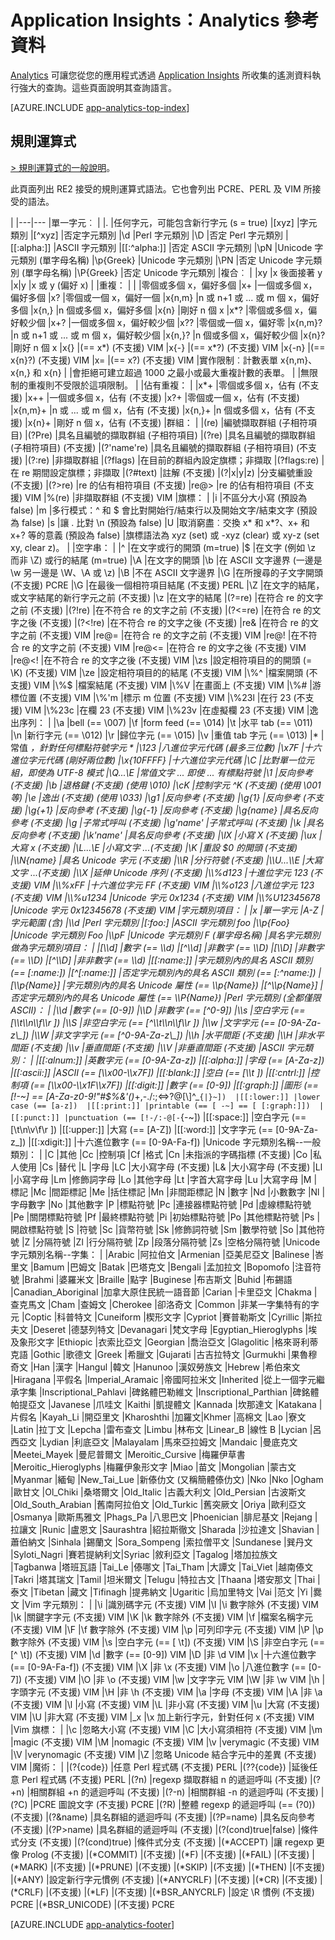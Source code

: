 <properties 
	pageTitle="Application Insights 的 Analytics 參考資料" 
	description="Analytics 的規則運算式，強大的 Application Insights 搜尋工具。" 
	services="application-insights" 
    documentationCenter=""
	authors="alancameronwills" 
	manager="douge"/>

<tags 
	ms.service="application-insights" 
	ms.workload="tbd" 
	ms.tgt_pltfrm="ibiza" 
	ms.devlang="na" 
	ms.topic="article" 
	ms.date="03/21/2016" 
	ms.author="awills"/>

# Application Insights：Analytics 參考資料

[Analytics](app-analytics.md) 可讓您從您的應用程式透過 [Application Insights](app-insights-overview.md) 所收集的遙測資料執行強大的查詢。這些頁面說明其查詢語言。


[AZURE.INCLUDE [app-analytics-top-index](../../includes/app-analytics-top-index.md)]

## 規則運算式


[> 規則運算式的一般說明](https://github.com/google/re2/wiki/Syntax)。

此頁面列出 RE2 接受的規則運算式語法。它也會列出 PCRE、PERL 及 VIM 所接受的語法。

|
|---|---
|單一字元︰ | 
|. |任何字元，可能包含新行字元 (s = true) 
|[xyz] |字元類別 
|[^xyz] |否定字元類別 
|\\d |Perl 字元類別 
|\\D |否定 Perl 字元類別 
|[[:alpha:]] |ASCII 字元類別 
|[[:^alpha:]] |否定 ASCII 字元類別 
|\\pN |Unicode 字元類別 (單字母名稱) 
|\\p{Greek} |Unicode 字元類別 
|\\PN |否定 Unicode 字元類別 (單字母名稱) 
|\\P{Greek} |否定 Unicode 字元類別 
|複合︰ | 
|xy |x 後面接著 y 
|x|y |x 或 y (偏好 x) 
| |重複： | | |零個或多個 x，偏好多個 |x+ |一個或多個 x，偏好多個 |x? |零個或一個 x，偏好一個 |x{n,m} |n 或 n+1 或 ... 或 m 個 x，偏好多個 |x{n,} |n 個或多個 x，偏好多個 |x{n} |剛好 n 個 x |x*? |零個或多個 x，偏好較少個 |x+? |一個或多個 x，偏好較少個 |x?? |零個或一個 x，偏好零 |x{n,m}? |n 或 n+1 或 ... 或 m 個 x，偏好較少個 |x{n,}? |n 個或多個 x，偏好較少個 |x{n}? |剛好 n 個 x |x{} |(== x*) (不支援) VIM |x{-} |(== x*?) (不支援) VIM |x{-n} |(== x{n}?) (不支援) VIM |x= |(== x?) (不支援) VIM |實作限制︰計數表單 x{n,m}、x{n,} 和 x{n} | |會拒絕可建立超過 1000 之最小或最大重複計數的表單。 | |無限制的重複則不受限於這項限制。 | |佔有重複： | |x*+ |零個或多個 x，佔有 (不支援) |x++ |一個或多個 x，佔有 (不支援) |x?+ |零個或一個 x，佔有 (不支援) |x{n,m}+ |n 或 ... 或 m 個 x，佔有 (不支援) |x{n,}+ |n 個或多個 x，佔有 (不支援) |x{n}+ |剛好 n 個 x，佔有 (不支援) |群組： | |(re) |編號擷取群組 (子相符項目) |(?P<name>re) |具名且編號的擷取群組 (子相符項目) |(?<name>re) |具名且編號的擷取群組 (子相符項目) (不支援) |(?'name're) |具名且編號的擷取群組 (子相符項目) (不支援) |(?:re) |非擷取群組 |(?flags) |在目前的群組內設定旗標；非擷取 |(?flags:re) |在 re 期間設定旗標；非擷取 |(?#text) |註解 (不支援) |(?|x|y|z) |分支編號重設 (不支援) |(?>re) |re 的佔有相符項目 (不支援) |re@> |re 的佔有相符項目 (不支援) VIM |%(re) |非擷取群組 (不支援) VIM |旗標： | |i |不區分大小寫 (預設為 false) |m |多行模式：^ 和 $ 會比對開始行/結束行以及開始文字/結束文字 (預設為 false) |s |讓 . 比對 \\n (預設為 false) |U |取消窮盡︰交換 x* 和 x*?、x+ 和 x+? 等的意義 (預設為 false) |旗標語法為 xyz (set) 或 -xyz (clear) 或 xy-z (set xy, clear z)。 | |空字串： | |^ |在文字或行的開頭 (m=true) |$ |在文字 (例如 \\z 而非 \\Z) 或行的結尾 (m=true) |\\A |在文字的開頭 |\\b |在 ASCII 文字邊界 (一邊是 \\w 另一邊是 \\W、\\A 或 \\z) |\\B |不在 ASCII 文字邊界 |\\G |在所搜尋的子文字開頭 (不支援) PCRE |\\G |在最後一個相符項目結尾 (不支援) PERL |\\Z |在文字的結尾，或文字結尾的新行字元之前 (不支援) |\\z |在文字的結尾 |(?=re) |在符合 re 的文字之前 (不支援) |(?!re) |在不符合 re 的文字之前 (不支援) |(?<=re) |在符合 re 的文字之後 (不支援) |(?<!re) |在不符合 re 的文字之後 (不支援) |re& |在符合 re 的文字之前 (不支援) VIM |re@= |在符合 re 的文字之前 (不支援) VIM |re@! |在不符合 re 的文字之前 (不支援) VIM |re@<= |在符合 re 的文字之後 (不支援) VIM |re@<! |在不符合 re 的文字之後 (不支援) VIM |\\zs |設定相符項目的的開頭 (= \\K) (不支援) VIM |\\ze |設定相符項目的的結尾 (不支援) VIM |\\%^ |檔案開頭 (不支援) VIM |\\%$ |檔案結尾 (不支援) VIM |\\%V |在畫面上 (不支援) VIM |\\%# |游標位置 (不支援) VIM |\\%'m |標示 m 位置 (不支援) VIM |\\%23l |在行 23 (不支援) VIM |\\%23c |在欄 23 (不支援) VIM |\\%23v |在虛擬欄 23 (不支援) VIM |逸出序列： | |\\a |bell (== \\007) |\\f |form feed (== \\014) |\\t |水平 tab (== \\011) |\\n |新行字元 (== \\012) |\\r |歸位字元 (== \\015) |\\v |重值 tab 字元 (== \\013) |* |常值 *，針對任何標點符號字元 * |\\123 |八進位字元代碼 (最多三位數) |\\x7F |十六進位字元代碼 (剛好兩位數) |\\x{10FFFF} |十六進位字元代碼 |\\C |比對單一位元組，即使為 UTF-8 模式 |\\Q...\\E |常值文字 ... 即使 ... 有標點符號 |\\1 |反向參考 (不支援) |\\b |退格鍵 (不支援) (使用 \\010) |\\cK |控制字元 ^K (不支援) (使用 \\001 等) |\\e |逸出 (不支援) (使用 \\033) |\\g1 |反向參考 (不支援) |\\g{1} |反向參考 (不支援) |\\g{+1} |反向參考 (不支援) |\\g{-1} |反向參考 (不支援) |\\g{name} |具名反向參考 (不支援) |\\g<name> |子常式呼叫 (不支援) |\\g'name' |子常式呼叫 (不支援) |\\k<name> |具名反向參考 (不支援) |\\k'name' |具名反向參考 (不支援) |\\lX |小寫 X (不支援) |\\ux |大寫 x (不支援) |\\L...\\E |小寫文字 ...(不支援) |\\K |重設 $0 的開頭 (不支援) |\\N{name} |具名 Unicode 字元 (不支援) |\\R |分行符號 (不支援) |\\U...\\E |大寫文字 ...(不支援) |\\X |延伸 Unicode 序列 (不支援) |\\%d123 |十進位字元 123 (不支援) VIM |\\%xFF |十六進位字元 FF (不支援) VIM |\\%o123 |八進位字元 123 (不支援) VIM |\\%u1234 |Unicode 字元 0x1234 (不支援) VIM |\\%U12345678 |Unicode 字元 0x12345678 (不支援) VIM |字元類別項目： | |x |單一字元 |A-Z |字元範圍 (含) |\\d |Perl 字元類別 |[:foo:] |ASCII 字元類別 foo |\\p{Foo} |Unicode 字元類別 Foo |\\pF |Unicode 字元類別 F (單字母名稱) |具名字元類別做為字元類別項目： | |[\\d] |數字 (== \\d) |[^\\d] |非數字 (== \\D) |[\\D] |非數字 (== \\D) |[^\\D] |非非數字 (== \\d) |[[:name:]] |字元類別內的具名 ASCII 類別 (== [:name:]) |[^[:name:]] |否定字元類別內的具名 ASCII 類別 (== [:^name:]) |[\\p{Name}] |字元類別內的具名 Unicode 屬性 (== \\p{Name}) |[^\\p{Name}] |否定字元類別內的具名 Unicode 屬性 (== \\P{Name}) |Perl 字元類別 (全都僅限 ASCII)： | |\\d |數字 (== [0-9]) |\\D |非數字 (== [^0-9]) |\\s |空白字元 (== [\\t\\n\\f\\r ]) |\\S |非空白字元 (== [^\\t\\n\\f\\r ]) |\\w |文字字元 (== [0-9A-Za-z\_]) |\\W |非文字字元 (== [^0-9A-Za-z\_]) |\\h |水平間距 (不支援) |\\H |非水平間距 (不支援) |\\v |垂直間距 (不支援) |\\V |非垂直間距 (不支援) |ASCII 字元類別： | |[[:alnum:]] |英數字元 (== [0-9A-Za-z]) |[[:alpha:]] |字母 (== [A-Za-z]) |[[:ascii:]] |ASCII (== [\\x00-\\x7F]) |[[:blank:]] |空白 (== [\\t ]) |[[:cntrl:]] |控制項 (== [\\x00-\\x1F\\x7F]) |[[:digit:]] |數字 (== [0-9]) |[[:graph:]] |圖形 (== [!-~] == [A-Za-z0-9!"#$%&'()*+,-./:;<=>?@[\\]^\_`{|}~]) 
|[[:lower:]] |lower case (== [a-z]) 
|[[:print:]] |printable (== [ -~] == [ [:graph:]]) 
|[[:punct:]] |punctuation (== [!-/:-@[-`{-~]) |[[:space:]] |空白字元 (== [\\t\\n\\v\\f\\r ]) |[[:upper:]] |大寫 (== [A-Z]) |[[:word:]] |文字字元 (== [0-9A-Za-z\_]) |[[:xdigit:]] |十六進位數字 (== [0-9A-Fa-f]) |Unicode 字元類別名稱--一般類別： | |C |其他 |Cc |控制項 |Cf |格式 |Cn |未指派的字碼指標 (不支援) |Co |私人使用 |Cs |替代 |L |字母 |LC |大小寫字母 (不支援) |L& |大小寫字母 (不支援) |Ll |小寫字母 |Lm |修飾詞字母 |Lo |其他字母 |Lt |字首大寫字母 |Lu |大寫字母 |M |標記 |Mc |間距標記 |Me |括住標記 |Mn |非間距標記 |N |數字 |Nd |小數數字 |Nl |字母數字 |No |其他數字 |P |標點符號 |Pc |連接器標點符號 |Pd |虛線標點符號 |Pe |關閉標點符號 |Pf |最終標點符號 |Pi |初始標點符號 |Po |其他標點符號 |Ps |開啟標點符號 |S |符號 |Sc |貨幣符號 |Sk |修飾詞符號 |Sm |數學符號 |So |其他符號 |Z |分隔符號 |Zl |行分隔符號 |Zp |段落分隔符號 |Zs |空格分隔符號 |Unicode 字元類別名稱--字集： | |Arabic |阿拉伯文 |Armenian |亞美尼亞文 |Balinese |峇里文 |Bamum |巴姆文 |Batak |巴塔克文 |Bengali |孟加拉文 |Bopomofo |注音符號 |Brahmi |婆羅米文 |Braille |點字 |Buginese |布吉斯文 |Buhid |布錫語 |Canadian\_Aboriginal |加拿大原住民統一語音節 |Carian |卡里亞文 |Chakma |查克馬文 |Cham |查姆文 |Cherokee |卻洛奇文 |Common |非某一字集特有的字元 |Coptic |科普特文 |Cuneiform |楔形文字 |Cypriot |賽普勒斯文 |Cyrillic |斯拉夫文 |Deseret |德瑟列特文 |Devanagari |梵文字母 |Egyptian\_Hieroglyphs |埃及象形文字 |Ethiopic |衣索比亞文 |Georgian |喬治亞文 |Glagolitic |格來哥利蒂克語 |Gothic |歌德文 |Greek |希臘文 |Gujarati |古吉拉特文 |Gurmukhi |果魯穆奇文 |Han |漢字 |Hangul |韓文 |Hanunoo |漢奴勞族文 |Hebrew |希伯來文 |Hiragana |平假名 |Imperial\_Aramaic |帝國阿拉米文 |Inherited |從上一個字元繼承字集 |Inscriptional\_Pahlavi |碑銘體巴勒維文 |Inscriptional\_Parthian |碑銘體帕提亞文 |Javanese |爪哇文 |Kaithi |凱提體文 |Kannada |坎那達文 |Katakana |片假名 |Kayah\_Li |開亞里文 |Kharoshthi |加羅文|Khmer |高棉文 |Lao |寮文 |Latin |拉丁文 |Lepcha |雷布查文 |Limbu |林布文 |Linear\_B |線性 B |Lycian |呂西亞文 |Lydian |利底亞文 |Malayalam |馬來亞拉姆文 |Mandaic |曼底克文 |Meetei\_Mayek |曼尼普爾文 |Meroitic\_Cursive |梅羅伊草書 |Meroitic\_Hieroglyphs |梅羅伊象形文字 |Miao |苗文 |Mongolian |蒙古文 |Myanmar |緬甸 |New\_Tai\_Lue |新傣仂文 (又稱簡體傣仂文) |Nko |Nko |Ogham |歐甘文 |Ol\_Chiki |桑塔爾文 |Old\_Italic |古義大利文 |Old\_Persian |古波斯文 |Old\_South\_Arabian |舊南阿拉伯文 |Old\_Turkic |舊突厥文 |Oriya |歐利亞文 |Osmanya |歐斯馬雅文 |Phags\_Pa |八思巴文 |Phoenician |腓尼基文 |Rejang |拉讓文 |Runic |盧恩文 |Saurashtra |紹拉斯徹文 |Sharada |沙拉達文 |Shavian |蕭伯納文 |Sinhala |錫蘭文 |Sora\_Sompeng |索拉僧平文 |Sundanese |巽丹文 |Syloti\_Nagri |賽若提納利文|Syriac |敘利亞文 |Tagalog |塔加拉族文 |Tagbanwa |塔班瓦語 |Tai\_Le |傣哪文 |Tai\_Tham |大譚文 |Tai\_Viet |越南傣文 |Takri |塔其瑞文 |Tamil |坦米爾文 |Telugu |特拉古文 |Thaana |塔安那文 |Thai |泰文 |Tibetan |藏文 |Tifinagh |提弗納文 |Ugaritic |烏加里特文 |Vai |范文 |Yi |爨文 |Vim 字元類別： | |\\i |識別碼字元 (不支援) VIM |\\I |\\i 數字除外 (不支援) VIM |\\k |關鍵字字元 (不支援) VIM |\\K |\\k 數字除外 (不支援) VIM |\\f |檔案名稱字元 (不支援) VIM |\\F |\\f 數字除外 (不支援) VIM |\\p |可列印字元 (不支援) VIM |\\P |\\p 數字除外 (不支援) VIM |\\s |空白字元 (== [ \\t]) (不支援) VIM |\\S |非空白字元 (== [^ \\t]) (不支援) VIM |\\d |數字 (== [0-9]) VIM |\\D |非 \\d VIM |\\x |十六進位數字 (== [0-9A-Fa-f]) (不支援) VIM |\\X |非 \\x (不支援) VIM |\\o |八進位數字 (== [0-7]) (不支援) VIM |\\O |非 \\o (不支援) VIM |\\w |文字字元 VIM |\\W |非 \\w VIM |\\h |字頭字元 (不支援) VIM |\\H |非 \\h (不支援) VIM |\\a |字母 (不支援) VIM |\\A |非 \\a (不支援) VIM |\\l |小寫 (不支援) VIM |\\L |非小寫 (不支援) VIM |\\u |大寫 (不支援) VIM |\\U |非大寫 (不支援) VIM |\_x |\\x 加上新行字元，針對任何 x (不支援) VIM |Vim 旗標： | |\\c |忽略大小寫 (不支援) VIM |\\C |大小寫須相符 (不支援) VIM |\\m |magic (不支援) VIM |\\M |nomagic (不支援) VIM |\\v |verymagic (不支援) VIM |\\V |verynomagic (不支援) VIM |\\Z |忽略 Unicode 結合字元中的差異 (不支援) VIM |魔術： | |(?{code}) |任意 Perl 程式碼 (不支援) PERL |(??{code}) |延後任意 Perl 程式碼 (不支援) PERL |(?n) |regexp 擷取群組 n 的遞迴呼叫 (不支援) |(?+n) |相關群組 +n 的遞迴呼叫 (不支援) |(?-n) |相關群組 -n 的遞迴呼叫 (不支援) |(?C) |PCRE 圖說文字 (不支援) PCRE |(?R) |整體 regexp 的遞迴呼叫 (== (?0)) (不支援) |(?&name) |具名群組的遞迴呼叫 (不支援) |(?P=name) |具名反向參考 (不支援) |(?P>name) |具名群組的遞迴呼叫 (不支援) |(?(cond)true|false) |條件式分支 (不支援) |(?(cond)true) |條件式分支 (不支援) |(*ACCEPT) |讓 regexp 更像 Prolog (不支援) |(*COMMIT) |(不支援) |(*F) |(不支援) |(*FAIL) |(不支援) |(*MARK) |(不支援) |(*PRUNE) |(不支援) |(*SKIP) |(不支援) |(*THEN) |(不支援) |(*ANY) |設定新行字元慣例 (不支援) |(*ANYCRLF) |(不支援) |(*CR) |(不支援) |(*CRLF) |(不支援) |(*LF) |(不支援) |(*BSR\_ANYCRLF) |設定 \\R 慣例 (不支援) PCRE |(*BSR\_UNICODE) |(不支援) PCRE




[AZURE.INCLUDE [app-analytics-footer](../../includes/app-analytics-footer.md)]

<!---HONumber=AcomDC_0330_2016-->
